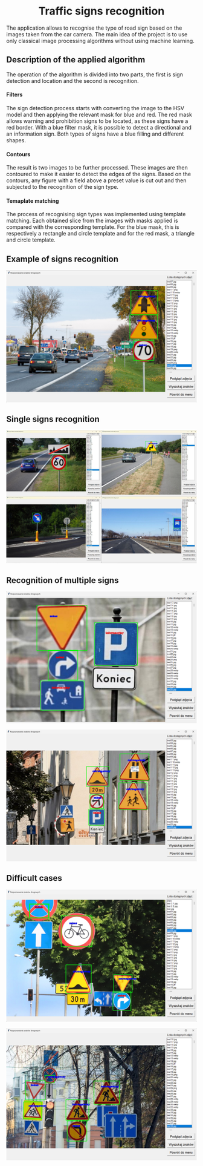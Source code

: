 <h1><center>Traffic signs recognition</center></h1>
The application allows to recognise the type of road sign based on the images taken from the car camera.
The main idea of the project is to use only classical image processing algorithms without using machine learning.

## Description of the applied algorithm
The operation of the algorithm is divided into two parts, the first is sign detection and location and the second is recognition.
#### Filters
The sign detection process starts with converting the image to the HSV model and then applying the relevant mask for blue and red. The red mask allows warning and prohibition signs to be located, as these signs have a red border. 
With a blue filter mask, it is possible to detect a directional and an information sign. Both types of signs have a blue filling and different shapes.
#### Contours
The result is two images to be further processed. These images are then contoured to make it easier to detect the edges of the signs. 
Based on the contours, any figure with a field above a preset value is cut out and then subjected to the recognition of the sign type.
#### Temaplate matching
The process of recognising sign types was implemented using template matching. Each obtained slice from the images with masks applied is compared with the corresponding template. 
For the blue mask, this is respectively a rectangle and circle template and for the red mask, a triangle and circle template.


## Example of signs recognition
![screenshot1](./Results/Result_1.png)

## Single signs recognition
![screenshot1](./Results/Result_2.png)

## Recognition of multiple signs
![screenshot3](./Results/Result_3.png)

![screenshot4](./Results/Result_4.png)

## Difficult cases
![screenshot5](./Results/Result_5.png)

![screenshot6](./Results/Result_6.png)
